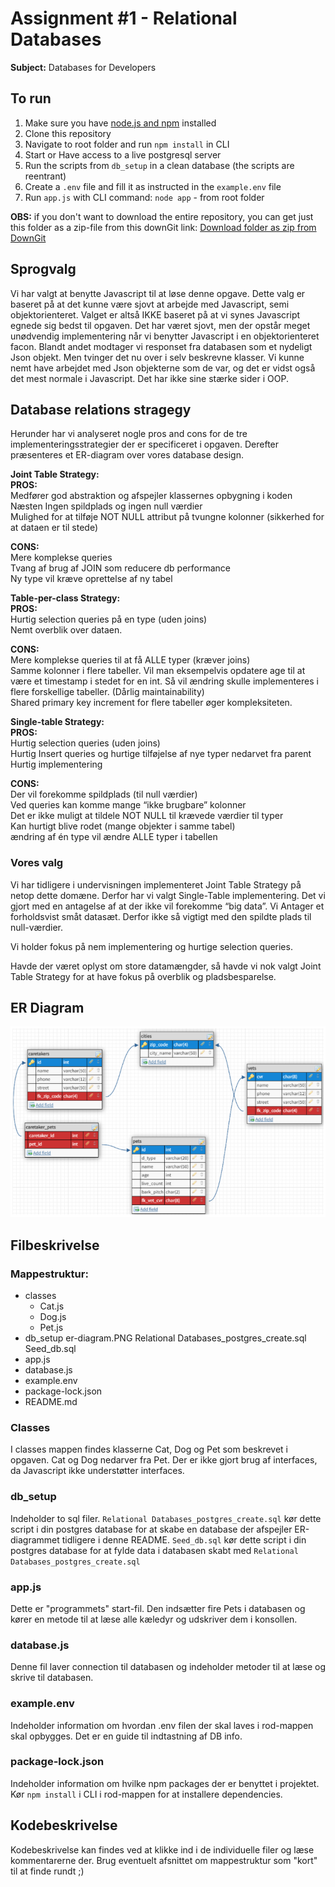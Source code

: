 # Assignment #1 - Relational Databases 
**Subject:** Databases for Developers

## To run
1. Make sure you have [node.js and npm](https://nodejs.org/en/ "Download node") installed
2. Clone this repository
3. Navigate to root folder and run ```npm install``` in CLI
4. Start or Have access to a live postgresql server
5. Run the scripts from ```db_setup``` in a clean database (the scripts are reentrant)
5. Create a ```.env``` file and fill it as instructed in the ```example.env``` file
6. Run ```app.js``` with CLI command: ```node app``` - from root folder

**OBS:** if you don't want to download the entire repository, you can get just this folder as a zip-file from this downGit link: [Download folder as zip from DownGit](https://downgit.github.io/#/home?url=https:%2F%2Fgithub.com%2FCosby1992%2FCPH-business-assingments%2Ftree%2Fmaster%2FDatabases%2FRelational%20Database%20Assignment%20Pets "Download this folder as zip")

## Sprogvalg
Vi har valgt at benytte Javascript til at løse denne opgave. Dette valg er baseret på at det kunne være sjovt at arbejde med Javascript, semi objektorienteret. Valget er altså IKKE baseret på at vi synes Javascript egnede sig bedst til opgaven. 
Det har været sjovt, men der opstår meget unødvendig implementering når vi benytter Javascript i en objektorienteret facon. Blandt andet modtager vi responset fra databasen som et nydeligt Json objekt. Men tvinger det nu over i selv beskrevne klasser. Vi kunne nemt have arbejdet med Json objekterne som de var, og det er vidst også det mest normale i Javascript. Det har ikke sine stærke sider i OOP.

## Database relations stragegy
Herunder har vi analyseret nogle pros and cons for de tre implementeringsstrategier der er specificeret i opgaven. Derefter præsenteres et ER-diagram over vores database design.

**Joint Table Strategy:** <br>
**PROS:**
<br>Medfører god abstraktion og afspejler klassernes opbygning i koden
<br>Næsten Ingen spildplads og ingen null værdier
<br>Mulighed for at tilføje NOT NULL attribut på tvungne kolonner (sikkerhed for at dataen er til stede)

**CONS:** 
<br>Mere komplekse queries
<br>Tvang af brug af JOIN som reducere db performance
<br>Ny type vil kræve oprettelse af ny tabel

**Table-per-class Strategy:** <br>
**PROS:**
<br>Hurtig selection queries på en type (uden joins)
<br>Nemt overblik over dataen. 

**CONS:**
<br>Mere komplekse queries til at få ALLE typer (kræver joins)
<br>Samme kolonner i flere tabeller. Vil man eksempelvis opdatere age til at være et timestamp i stedet for en int. Så vil ændring skulle implementeres i flere forskellige tabeller. (Dårlig maintainability)
<br>Shared primary key increment for flere tabeller øger kompleksiteten. 

**Single-table Strategy:** <br>
**PROS:** 
<br>Hurtig selection queries (uden joins)
<br>Hurtig Insert queries og hurtige tilføjelse af nye typer nedarvet fra parent
<br>Hurtig implementering

**CONS:**
<br>Der vil forekomme spildplads (til null værdier)
<br>Ved queries kan komme mange “ikke brugbare” kolonner
<br>Det er ikke muligt at tildele NOT NULL til krævede værdier til typer
<br>Kan hurtigt blive rodet (mange objekter i samme tabel)
<br>ændring af én type vil ændre ALLE typer i tabellen

### Vores valg
Vi har tidligere i undervisningen implementeret Joint Table Strategy på netop dette domæne. 
Derfor har vi valgt Single-Table implementering. Det vi gjort med en antagelse af at der ikke vil forekomme “big data”. Vi Antager et forholdsvist småt datasæt. 
Derfor ikke så vigtigt med den spildte plads til null-værdier. 

Vi holder fokus på nem implementering og hurtige selection queries. 

Havde der været oplyst om store datamængder, så havde vi nok valgt Joint Table Strategy for at have fokus på overblik og pladsbesparelse.

## ER Diagram
![ER diagram](https://github.com/Cosby1992/CPH-business-assingments/blob/master/Databases/Relational%20Database%20Assignment%20Pets/db_setup/er-diagram.PNG "ER diagram")

## Filbeskrivelse
### **Mappestruktur:**
- classes
    - Cat.js
    - Dog.js
    - Pet.js
- db_setup
    er-diagram.PNG
    Relational Databases_postgres_create.sql
    Seed_db.sql
- app.js
- database.js
- example.env
- package-lock.json
- README.md

### **Classes**
I classes mappen findes klasserne Cat, Dog og Pet som beskrevet i opgaven. Cat og Dog nedarver fra Pet. Der er ikke gjort brug af interfaces, da Javascript ikke understøtter interfaces.

### **db_setup**
Indeholder to sql filer. 
```Relational Databases_postgres_create.sql``` kør dette script i din postgres database for at skabe en database der afspejler ER-diagrammet tidligere i denne README. 
```Seed_db.sql``` kør dette script i din postgres database for at fylde data i databasen skabt med ```Relational Databases_postgres_create.sql```

### **app.js**
Dette er "programmets" start-fil. Den indsætter fire Pets i databasen og kører en metode til at læse alle kæledyr og udskriver dem i konsollen.

### **database.js**
Denne fil laver connection til databasen og indeholder metoder til at læse og skrive til databasen.

### **example.env**
Indeholder information om hvordan .env filen der skal laves i rod-mappen skal opbygges. Det er en guide til indtastning af DB info.

### **package-lock.json**
Indeholder information om hvilke npm packages der er benyttet i projektet. Kør ```npm install``` i CLI i rod-mappen for at installere dependencies.

## Kodebeskrivelse
Kodebeskrivelse kan findes ved at klikke ind i de individuelle filer og læse kommentarerne der. Brug eventuelt afsnittet om mappestruktur som "kort" til at finde rundt ;)
